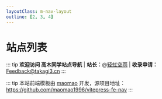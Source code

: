 ```yaml
---
layoutClass: m-nav-layout
outline: [2, 3, 4]
---
```


<script setup>
import MNavLinks from './components/MNavLinks.vue'

import { NAV_DATA } from './data'
</script>
<style src="./index.scss"></style>

# 站点列表

::: tip
**欢迎访问 高木同学站点导航** |
**站长：**@[轻虹空雨](https://mufeng086.com) |
**收录申请：**[Feedback@takagi3.cn](mailto:feedback@takagi3.cn)
:::

<MNavLinks v-for="{title, items} in NAV_DATA" :title="title" :items="items"/>

::: tip
本站前端模板由 [maomao](https://github.com/maomao1996) 开发，源项目地址：https://github.com/maomao1996/vitepress-fe-nav
:::
